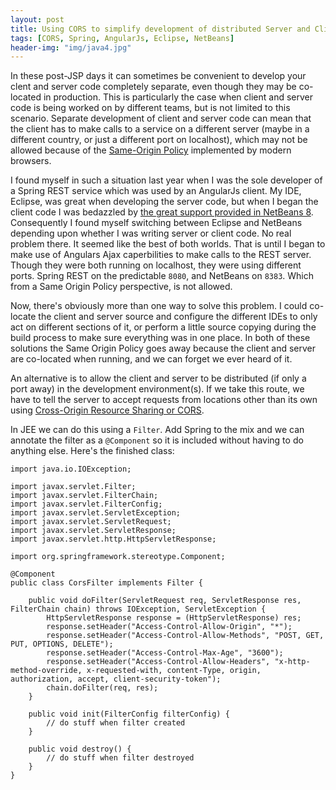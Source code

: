 ```yaml
---
layout: post
title: Using CORS to simplify development of distributed Server and Client applications
tags: [CORS, Spring, AngularJs, Eclipse, NetBeans]
header-img: "img/java4.jpg"
---
```

In these post-JSP days it can sometimes be convenient to develop your clent and server code completely separate, even though they may be co-located in production. This is particularly the case when client and server code is being worked on by different teams, but is not limited to this scenario. Separate development of client and server code can mean that the client has to make calls to a service on a different server (maybe in a different country, or just a different port on localhost), which may not be allowed because of the [Same-Origin Policy](http://en.wikipedia.org/wiki/Same-origin_policy) implemented by modern browsers.

I found myself in such a situation last year when I was the sole developer of a Spring REST service which was used by an AngularJs client. My IDE, Eclipse, was great when developing the server code, but when I began the client code I was bedazzled by [the great support provided in NetBeans 8](https://blogs.oracle.com/geertjan/entry/integrated_angularjs_development). Consequently I found myself switching between Eclipse and NetBeans depending upon whether I was writing server or client code. No real problem there. It seemed like the best of both worlds. That is until I began to make use of Angulars Ajax caperbilities to make calls to the REST server. Though they were both running on localhost, they were using different ports. Spring REST on the predictable `8080`,  and NetBeans on `8383`. Which from a Same Origin Policy perspective, is not allowed.

Now, there's obviously more than one way to solve this problem. I could co-locate the client and server source and configure the different IDEs to only act on different sections of it, or perform a little source copying during the build process to make sure everything was in one place. In both of these solutions the Same Origin Policy goes away because the client and server are co-located when running, and we can forget we ever heard of it.

An alternative is to allow the client and server to be distributed (if only a port away) in the development environment(s). If we take this route, we have to tell the server to accept requests from locations other than its own using [Cross-Origin Resource Sharing or CORS](http://www.w3.org/TR/cors/).

In JEE we can do this using a `Filter`. Add Spring to the mix and we can annotate the filter as a `@Component` so it is included without having to do anything else. Here's the finished class:

	import java.io.IOException;
	
	import javax.servlet.Filter;
	import javax.servlet.FilterChain;
	import javax.servlet.FilterConfig;
	import javax.servlet.ServletException;
	import javax.servlet.ServletRequest;
	import javax.servlet.ServletResponse;
	import javax.servlet.http.HttpServletResponse;
	
	import org.springframework.stereotype.Component;
	
	@Component
	public class CorsFilter implements Filter {
	
		public void doFilter(ServletRequest req, ServletResponse res, FilterChain chain) throws IOException, ServletException {
			HttpServletResponse response = (HttpServletResponse) res;
			response.setHeader("Access-Control-Allow-Origin", "*");
			response.setHeader("Access-Control-Allow-Methods", "POST, GET, PUT, OPTIONS, DELETE");
			response.setHeader("Access-Control-Max-Age", "3600");
			response.setHeader("Access-Control-Allow-Headers", "x-http-method-override, x-requested-with, content-Type, origin, authorization, accept, client-security-token");
			chain.doFilter(req, res);
		}
	
		public void init(FilterConfig filterConfig) {
			// do stuff when filter created
		}
	
		public void destroy() {
			// do stuff when filter destroyed
		}
	}
